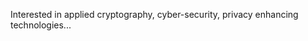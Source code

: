 <p align="left">Interested in applied cryptography, cyber-security, privacy enhancing technologies...</p>
